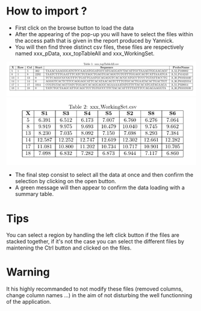 How to import ?
===============

* First click on the browse button to load the data
* After the appearing of the pop-up you will have to select the files within the access path that is given in the report produced by Yannick.  
* You will then find three distinct csv files, these files are respectively named xxx_pData, xxx_topTableAll and xxx_WorkingSet.


![](image/alltop.png)
![](image/wotkingset.png)

* The final step consist to select all the data at once and then confirm the selection by clicking on the open button.
* A green message will then appear to confirm the data loading with a summary table.

# Tips
You can select a region by handling the left click button if the files are stacked together, if it's not the case you can select the different files by maintening the Ctrl button and clicked on the files.

# Warning
It his highly recommanded to not modify these files (removed columns, change column names ...) in the aim of not disturbing the well functionning of the application.
